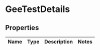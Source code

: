 # GeeTestDetails

## Properties
Name | Type | Description | Notes
------------ | ------------- | ------------- | -------------
